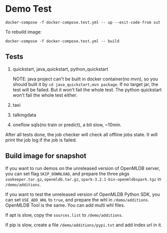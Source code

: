 # Demo Test

```
docker-compose -f docker-compose.test.yml -- up --exit-code-from sut
```
To rebuild image: 
```
docker-compose -f docker-compose.test.yml -- build
```

## Tests

1. quickstart, java_quickstart, python_quickstart
   
   NOTE: java project can't be built in docker container(no mvn), so you should built it by `cd java_quickstart;mvn package`. If no target jar, the test will be failed. But it won't fail the whole test. The python quickstart won't fail the whole test either.
2. taxi
3. talkingdata
4. oneflow sqls(no train or predict), a bit slow, ~10min.

After all tests done, the job checker will check all offline jobs state. It will print the job log if the job is failed.

## Build image for snapshot

If you want to run demos on the unreleased version of OpenMLDB server, you can set flag `SKIP_DOWNLOAD`, and prepare the three pkgs `zookeeper.tar.gz`, `openmldb.tar.gz`, `spark-3.2.1-bin-openmldbspark.tgz` in `/demo/additions`.

If you want to test the unreleased version of OpenMLDB Python SDK, you can set `USE_ADD_WHL` to `true`, and prepare the whl in `/demo/additions`.
OpenMLDB Tool is the same. You can add multi whl files.

If apt is slow, copy the `sources.list` to `/demo/additions`.

If pip is slow, create a file `/demo/additions/pypi.txt` and add index url in it.
